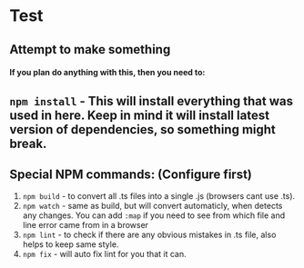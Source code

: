 # Test
Attempt to make something
---
#### If you plan do anything with this, then you need to:
`npm install` - This will install everything that was used in here.
Keep in mind it will install latest version of dependencies, so something might break.
---

## Special NPM commands: (Configure first)
1. `npm build` - to convert all .ts files into a single .js (browsers cant use .ts).
2. `npm watch` - same as build, but will convert automaticly, when detects any changes.
You can add `:map` if you need to see from which file and line error came from in a browser
3. `npm lint` - to check if there are any obvious mistakes in .ts file, also helps to keep same style.
4. `npm fix` - will auto fix lint for you that it can.
